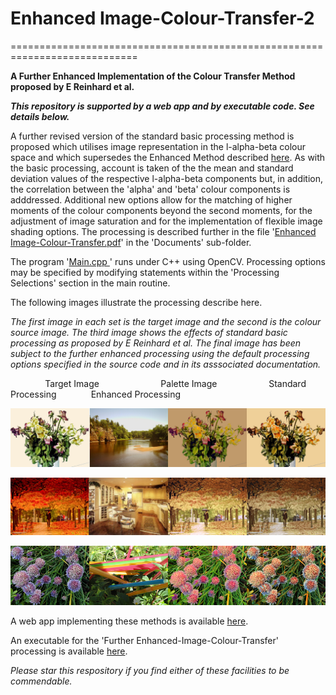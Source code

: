# Enhanced Image-Colour-Transfer-2
============================================================================

__A Further Enhanced Implementation of the Colour Transfer Method proposed by E Reinhard et al.__

***This repository is supported by a web app and by executable code. See details below.***

A further revised version of the standard basic processing method is proposed which utilises image representation in the l-alpha-beta  colour space and which supersedes the Enhanced Method described [here](https://github.com/TJCoding/Enhanced-Image-Colour-Transfer). As with the basic processing, account is taken of the the mean and standard deviation values of the respective l-alpha-beta components but, in addition, the correlation between the 'alpha' and 'beta' colour components is adddressed. Additional new options allow for the matching of higher moments of the colour components beyond the second moments, for the adjustment of image saturation and for the implementation of flexible image shading options.  The processing is described further in the file '[Enhanced Image-Colour-Transfer.pdf](Documents/Further%20Enhanced%20Image-Colour-Transfer.pdf)'  in the 'Documents' sub-folder. 

The program '[Main.cpp ](Main.cpp)' runs under C++ using OpenCV. Processing options may be specified by modifying statements within the 'Processing Selections' section in the main routine.

The following images illustrate the processing describe here.

*The first image in each set is the target image and the second is the colour source image.  The third image shows the effects of standard basic processing as proposed by E Reinhard et al. The final image has been subject to the further enhanced processing using the default processing options specified in the source code and in its asssociated documentation.*

&nbsp;&nbsp;&nbsp;&nbsp;&nbsp;&nbsp;&nbsp;&nbsp;&nbsp;&nbsp;&nbsp;&nbsp;&nbsp; Target Image &nbsp;&nbsp;&nbsp;&nbsp;&nbsp;&nbsp;&nbsp;&nbsp;&nbsp;&nbsp;&nbsp;&nbsp;&nbsp;&nbsp;&nbsp;&nbsp;&nbsp;&nbsp;&nbsp;&nbsp;&nbsp;&nbsp;&nbsp; Palette Image &nbsp;&nbsp;&nbsp;&nbsp;&nbsp;&nbsp;&nbsp;&nbsp;&nbsp;&nbsp;&nbsp;&nbsp;&nbsp;&nbsp;&nbsp;&nbsp;&nbsp;&nbsp;&nbsp; Standard Processing &nbsp;&nbsp;&nbsp;&nbsp;&nbsp;&nbsp;&nbsp;&nbsp;&nbsp;&nbsp;&nbsp;&nbsp; Enhanced Processing

![Composite of Vase Image: Inputs and Outputs](Documents/Images/Vase_composite.jpg?raw=true)

![Composite of Autumn Image: Inputs and Outputs](Documents/Images/Autumn_composite.jpg?raw=true)

![Composite of Flowers Image: Inputs and Outputs](Documents/Images/Flowers_composite.jpg?raw=true)

A web app implementing these methods is available [here](https://www.dustfreesolutions.com/CT/CT.html).

An executable for the 'Further Enhanced-Image-Colour-Transfer' processing  is available [here](https://github.com/TJCoding/Image-Colour-Transfer-Processing-Executable).

*Please star this respository if you find either of these facilities to be commendable.*

